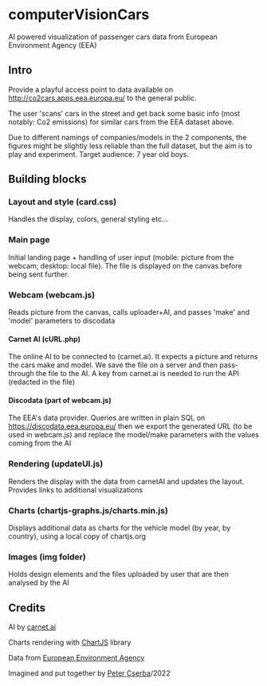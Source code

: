 # computerVisionCars
AI powered visualization of passenger cars data from European Environment Agency (EEA)
## Intro
Provide a playful access point to data available on http://co2cars.apps.eea.europa.eu/ to the general public. 

The user 'scans' cars in the street and get back some basic info (most notably: Co2 emissions) for similar cars from the EEA dataset above.

Due to different namings of companies/models in the 2 components, the figures might be slightly less reliable than the full dataset, but the aim is to play and experiment. Target audience: 7 year old boys.

## Building blocks
### Layout and style (card.css)
Handles the display, colors, general styling etc...
### Main page
Initial landing page + handling of user input (mobile: picture from the webcam; desktop: local file). The file is displayed on the canvas before being sent further.
### Webcam (webcam.js)
Reads picture from the canvas, calls uploader+AI, and passes 'make' and 'model' parameters to discodata
  #### Carnet AI (cURL.php)
  The online AI to be connected to (carnet.ai). It expects a picture and returns the cars make and model. 
  We save the file on a server and then pass-through the file to the AI. A key from carnet.ai is needed to run the API (redacted in the file)
  #### Discodata (part of webcam.js)
  The EEA's data provider. Queries are written in plain SQL on https://discodata.eea.europa.eu/ then we export the generated URL (to be used in webcam.js) and replace    the model/make parameters with the values coming from the AI
### Rendering (updateUI.js)
Renders the display with the data from carnetAI and updates the layout. Provides links to additional visualizations
### Charts (chartjs-graphs.js/charts.min.js)
Displays additional data as charts for the vehicle model (by year, by country), using a local copy of chartjs.org
### Images (img folder)
Holds design elements and the files uploaded by user that are then analysed by the AI
## Credits
AI by [carnet.ai](https://carnet.ai)

Charts rendering with [ChartJS](www.chartjs.org) library

Data from [European Environment Agency](www.eea.europa.eu)

Imagined and put together by [Peter Cserba](https://www.darwah-group.com/)/2022 
